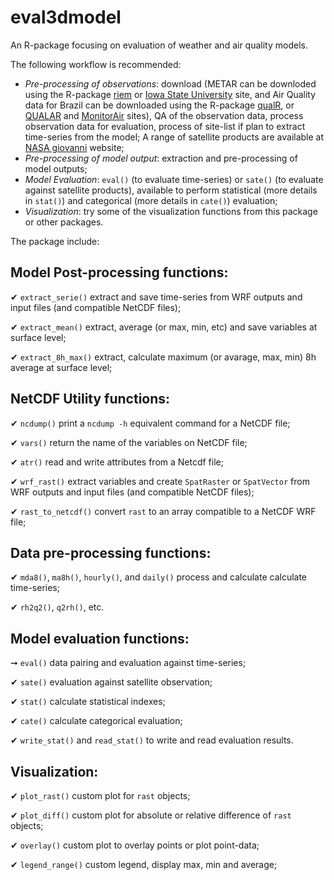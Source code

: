 # eval3dmodel

An R-package focusing on evaluation of weather and air quality models. 

The following workflow is recommended:
- *Pre-processing of observations*: download (METAR can be downloded using the R-package [riem](https://docs.ropensci.org/riem/) or [Iowa State University](https://mesonet.agron.iastate.edu/request/download.phtml) site, and Air Quality data for Brazil can be downloaded using the R-package [qualR](https://github.com/ropensci/qualR), or [QUALAR](https://qualar.cetesb.sp.gov.br/qualar/home.do) and [MonitorAir](https://www.data.rio/datasets/dados-hor%C3%A1rios-do-monitoramento-da-qualidade-do-ar-monitorar/explore) sites), QA of the observation data, process observation data for evaluation, process of site-list if plan to extract time-series from the model; A range of satellite products are available at [NASA giovanni](https://giovanni.gsfc.nasa.gov/giovanni/) website; 
- *Pre-processing of model output*: extraction and pre-processing of model outputs;
- *Model Evaluation*: `eval()` (to evaluate time-series) or `sate()` (to evaluate against satellite products), available to perform statistical (more details in `stat()`) and categorical (more details in `cate()`) evaluation;
- *Visualization*: try some of the visualization functions from this package or other packages.

The package include:

## Model Post-processing functions:

✔ `extract_serie()` extract and save time-series from WRF outputs and input files (and compatible NetCDF files);

✔ `extract_mean()` extract, average (or max, min, etc) and save variables at surface level;

✔ `extract_8h_max()` extract, calculate maximum (or avarage, max, min) 8h average at surface level;

## NetCDF Utility functions:

✔ `ncdump()` print a `ncdump -h` equivalent command for a NetCDF file;

✔ `vars()` return the name of the variables on NetCDF file;

✔ `atr()` read and write attributes from a Netcdf file;

✔ `wrf_rast()` extract variables and create `SpatRaster` or `SpatVector` from WRF outputs and input files (and compatible NetCDF files);

✔ `rast_to_netcdf()` convert `rast` to an array compatible to a NetCDF WRF file;

## Data pre-processing functions:

✔ `mda8()`, `ma8h()`, `hourly()`, and `daily()` process and calculate calculate time-series;

✔ `rh2q2()`, `q2rh()`, etc.

## Model evaluation functions:

➞ `eval()` data pairing and evaluation against time-series;

✔ `sate()` evaluation against satellite observation;

✔ `stat()` calculate statistical indexes;

✔ `cate()` calculate categorical evaluation;

✔ `write_stat()` and `read_stat()` to write and read evaluation results.

## Visualization:

✔ `plot_rast()` custom plot for `rast` objects;

✔ `plot_diff()` custom plot for absolute or relative difference of `rast` objects;

✔ `overlay()` custom plot to overlay points or plot point-data;

✔ `legend_range()` custom legend, display max, min and average;
